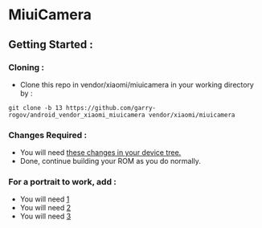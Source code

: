 # MiuiCamera
## Getting Started :
### Cloning :
- Clone this repo in vendor/xiaomi/miuicamera in your working directory by :
```
git clone -b 13 https://github.com/garry-rogov/android_vendor_xiaomi_miuicamera vendor/xiaomi/miuicamera
```
### Changes Required :
- You will need [these changes in your device tree.](https://github.com/garry-rogov/android_device_xiaomi_willow/commit/9af89ec21a1124429f9882c26b6cb87e03e3cb6f)
- Done, continue building your ROM as you do normally.

### For a portrait to work, add :
- You will need [1](https://github.com/PixelOS-Pixelish/frameworks_base/commit/97be12cd32c0fb8aefc6bb92b869a2e28655c18d)
- You will need [2](https://github.com/PixelOS-Pixelish/frameworks_av/commit/a430aac465ea1108544022bdf3a13e1533138b80)
- You will need [3](https://github.com/PixelOS-Pixelish/frameworks_av/commit/0776dc749d960e6885518b7daf6b1926752fab12)
